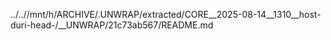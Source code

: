 ../..//mnt/h/ARCHIVE/.UNWRAP/extracted/CORE__2025-08-14__1310__host-duri-head-/__UNWRAP/21c73ab567/README.md